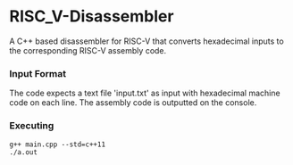 # RISC_V-Disassembler

A C++ based disassembler for RISC-V that converts hexadecimal
inputs to the corresponding RISC-V assembly code.

### Input Format
The code expects a text file 'input.txt' as input with hexadecimal 
machine code on each line.
The assembly code is outputted on the console.

### Executing 
```
g++ main.cpp --std=c++11
./a.out 
 ``` 
